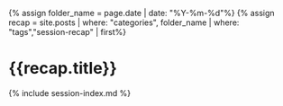 ---
---
{% assign folder_name = page.date | date: "%Y-%m-%d"%}
{% assign recap = site.posts | where: "categories", folder_name | where: "tags","session-recap" | first%}
# {{recap.title}}

{% include session-index.md %}